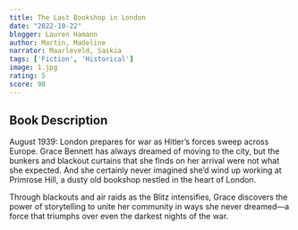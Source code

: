 ```yaml
---
title: The Last Bookshop in London
date: "2022-10-22"
blogger: Lauren Hamann
author: Martin, Madeline
narrator: Maarleveld, Saskia
tags: ['Fiction', 'Historical']
image: 1.jpg
rating: 5
score: 98
---
```



## Book Description

August 1939: London prepares for war as Hitler’s forces sweep across Europe. Grace Bennett has always dreamed of moving to the city, but the bunkers and blackout curtains that she finds on her arrival were not what she expected. And she certainly never imagined she’d wind up working at Primrose Hill, a dusty old bookshop nestled in the heart of London.

Through blackouts and air raids as the Blitz intensifies, Grace discovers the power of storytelling to unite her community in ways she never dreamed—a force that triumphs over even the darkest nights of the war.